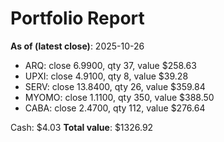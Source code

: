 # Portfolio Report
**As of (latest close)**: 2025-10-26

- ARQ: close 6.9900, qty 37, value $258.63
- UPXI: close 4.9100, qty 8, value $39.28
- SERV: close 13.8400, qty 26, value $359.84
- MYOMO: close 1.1100, qty 350, value $388.50
- CABA: close 2.4700, qty 112, value $276.64

Cash: $4.03
**Total value**: $1326.92